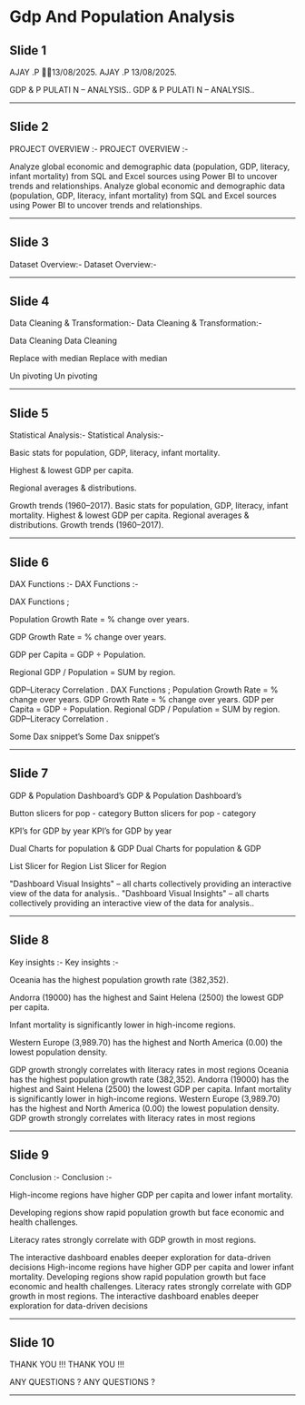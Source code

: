 # Gdp And Population Analysis


## Slide 1

AJAY .P 13/08/2025.
AJAY .P 13/08/2025.

GDP & P    PULATI    N – ANALYSIS..
GDP & P    PULATI    N – ANALYSIS..


---


## Slide 2

PROJECT OVERVIEW :-
PROJECT OVERVIEW :-

Analyze global economic and demographic data (population, GDP, literacy, infant
 mortality) from SQL and Excel sources using Power BI to uncover trends and
 relationships.
Analyze global economic and demographic data (population, GDP, literacy, infant
mortality) from SQL and Excel sources using Power BI to uncover trends and
relationships.


---


## Slide 3

Dataset Overview:-
Dataset Overview:-


---


## Slide 4

Data Cleaning & Transformation:-
Data Cleaning & Transformation:-

Data Cleaning
Data Cleaning

Replace with median
Replace with median

Un pivoting
Un pivoting


---


## Slide 5

Statistical Analysis:-
Statistical Analysis:-

Basic stats for population, GDP, literacy, infant mortality.

Highest & lowest GDP per capita.

Regional averages & distributions.

Growth trends (1960–2017).
Basic stats for population, GDP, literacy, infant mortality.
Highest & lowest GDP per capita.
Regional averages & distributions.
Growth trends (1960–2017).


---


## Slide 6

DAX Functions :-
DAX Functions :-

DAX Functions ;

Population Growth Rate = % change over years.

GDP Growth Rate = % change over years.

GDP per Capita = GDP ÷ Population.

Regional GDP / Population = SUM by region.

GDP–Literacy Correlation .
DAX Functions ;
Population Growth Rate = % change over years.
GDP Growth Rate = % change over years.
GDP per Capita = GDP ÷ Population.
Regional GDP / Population = SUM by region.
GDP–Literacy Correlation .

Some Dax snippet’s
Some Dax snippet’s


---


## Slide 7

GDP & Population Dashboard’s
GDP & Population Dashboard’s

Button slicers for pop - category
Button slicers for pop - category

KPI’s for GDP by year
KPI’s for GDP by year

Dual Charts for population & GDP
Dual Charts for population & GDP

List Slicer for Region
List Slicer for Region

"Dashboard Visual Insights" – all charts collectively providing an interactive view of the data for analysis..
"Dashboard Visual Insights" – all charts collectively providing an interactive view of the data for analysis..


---


## Slide 8

Key insights :-
Key insights :-

Oceania has the highest population growth rate (382,352).

Andorra (19000) has the highest and Saint Helena (2500) the lowest GDP per capita.

Infant mortality is significantly lower in high-income regions.

Western Europe (3,989.70) has the highest and North America (0.00) the lowest population density.

GDP growth strongly correlates with literacy rates in most regions
Oceania has the highest population growth rate (382,352).
Andorra (19000) has the highest and Saint Helena (2500) the lowest GDP per capita.
Infant mortality is significantly lower in high-income regions.
Western Europe (3,989.70) has the highest and North America (0.00) the lowest population density.
GDP growth strongly correlates with literacy rates in most regions


---


## Slide 9

Conclusion :-
Conclusion :-

High-income regions have higher GDP per capita and lower infant mortality.

 Developing regions show rapid population growth but face economic and health challenges.

 Literacy rates strongly correlate with GDP growth in most regions.

 The interactive dashboard enables deeper exploration for data-driven decisions
High-income regions have higher GDP per capita and lower infant mortality.
Developing regions show rapid population growth but face economic and health challenges.
Literacy rates strongly correlate with GDP growth in most regions.
The interactive dashboard enables deeper exploration for data-driven decisions


---


## Slide 10

THANK YOU !!!
THANK YOU !!!

ANY QUESTIONS ?
ANY QUESTIONS ?


---
